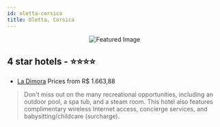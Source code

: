 ```yaml
---
id: oletta-corsica
title: Oletta, Corsica
---
```


<center><img src="https://i.travelapi.com/hotels/3000000/2050000/2040200/2040110/3fe1f336_z.jpg" alt="Featured Image" /></center>


##  4 star hotels - ⭐️⭐️⭐️⭐️

-    [La Dimora](https://us.hurb.com/hotels/oletta/la-dimora-JNP-JP315203?cmp=18055) Prices from R$ 1.663,88
   > Don't miss out on the many recreational opportunities, including an outdoor pool, a spa tub, and a steam room. This hotel also features complimentary wireless Internet access, concierge services, and babysitting/childcare (surcharge).
